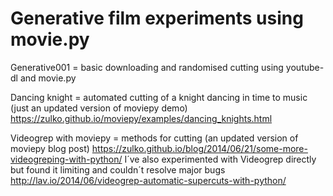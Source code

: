 # Generative film experiments using movie.py</b>

Generative001 = basic downloading and randomised cutting using youtube-dl and movie.py

Dancing knight = automated cutting of a knight dancing in time to music (just an updated version of moviepy demo)
https://zulko.github.io/moviepy/examples/dancing_knights.html

Videogrep with moviepy = methods for cutting (an updated version of moviepy blog post)
https://zulko.github.io/blog/2014/06/21/some-more-videogreping-with-python/
I´ve also experimented with Videogrep directly but found it limiting and couldn´t resolve major bugs
http://lav.io/2014/06/videogrep-automatic-supercuts-with-python/

